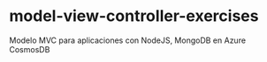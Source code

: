 # model-view-controller-exercises
Modelo MVC para aplicaciones con NodeJS, MongoDB en Azure CosmosDB
